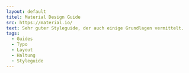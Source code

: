 ```yaml
---
layout: default
titel: Material Design Guide
src: https://material.io/
text: Sehr guter Styleguide, der auch einige Grundlagen vermittelt. 
tags:
  - Guides
  - Typo
  - Layout
  - Haltung
  - Styleguide
---
```

